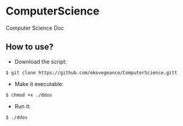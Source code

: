 # ComputerScience
Computer Science Doc
## How to use?


- Download the script:

```
$ git clone https://github.com/ekovegeance/ComputerScience.gitt
```

- Make it executable:

```
$ chmod +x ./ddos
```

- Run it:

```
$ ./ddos
```
